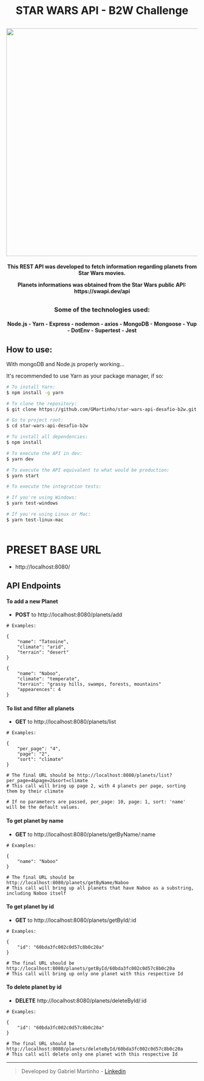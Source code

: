 # 
<h1 align="center">
STAR WARS API - B2W Challenge
</h1>
<h2 align="center">
<img src="https://user-images.githubusercontent.com/85261032/120999516-95901380-c75f-11eb-8e70-1a6a900a0c7a.png" width="600px" />
</h2>

<h4 align="center">
  <p>This REST API was developed to fetch information regarding planets from Star Wars movies.</p>
  <p>Planets informations was obtained from the Star Wars public API: https://swapi.dev/api</p>
</h4>
<h2 align="center">
  <h3 align="center">Some of the technologies used:</h3>
<h4 align="center"> Node.js
- Yarn
- Express
- nodemon
- axios
- MongoDB
- Mongoose
- Yup
- DotEnv
- Supertest
  - Jest</h4>
</h2>

## How to use:

With mongoDB and Node.js properly working...

It's recommended to use Yarn as your package manager, if so:
```bash
# To install Yarn:
$ npm install -g yarn

# To clone the repository:
$ git clone https://github.com/GMartinho/star-wars-api-desafio-b2w.git

# Go to project root:
$ cd star-wars-api-desafio-b2w

# To install all dependencies:
$ npm install

# To execute the API in dev:
$ yarn dev

# To execute the API equivalent to what would be production:
$ yarn start

# To execute the integration tests:

# If you're using Windows:
$ yarn test-windows

# If you're using Linux or Mac:
$ yarn test-linux-mac
  
```

# PRESET BASE URL
* http://localhost:8080/

## API Endpoints

#### To add a new Planet 
* **POST** to http://localhost:8080/planets/add
```
# Examples:

{
    "name": "Tatooine",
    "climate": "arid",
    "terrain": "desert"
}

{
    "name": "Naboo",
    "climate": "temperate",
    "terrain": "grassy hills, swamps, forests, mountains"
    "appearences": 4
}
```


#### To list and filter all planets
* **GET** to http://localhost:8080/planets/list

```
# Examples:

{
    "per_page": "4",
    "page": "2",
    "sort": "climate"
}

# The final URL should be http://localhost:8080/planets/list?per_page=4&page=2&sort=climate
# This call will bring up page 2, with 4 planets per page, sorting them by their climate

# If no parameters are passed, per_page: 10, page: 1, sort: 'name' will be the default values.
```

#### To get planet by name
* **GET** to http://localhost:8080/planets/getByName/:name

```
# Examples:

{
    "name": "Naboo"
}

# The final URL should be http://localhost:8080/planets/getByName/Naboo
# This call will bring up all planets that have Naboo as a substring, including Naboo itself

```

#### To get planet by id
* **GET** to http://localhost:8080/planets/getById/:id

```
# Examples:

{
    "id": "60bda3fc002c0d57c8b0c20a"
}

# The final URL should be http://localhost:8080/planets/getById/60bda3fc002c0d57c8b0c20a
# This call will bring up only one planet with this respective Id

```

#### To delete planet by id
* **DELETE** http://localhost:8080/planets/deleteById/:id

```
# Examples:

{
    "id": "60bda3fc002c0d57c8b0c20a"
}

# The final URL should be http://localhost:8080/planets/deleteById/60bda3fc002c0d57c8b0c20a
# This call will delete only one planet with this respective Id

```

-------
> Developed by Gabriel Martinho  - [Linkedin](https://www.linkedin.com/in/gabriel-martinho-074710b0/)
